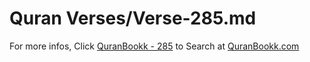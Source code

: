 # Quran Verses/Verse-285.md 

For more infos, Click [QuranBookk - 285](https://www.quranbookk.com/quran/search?q=285) to Search at [QuranBookk.com](http://quranbookk.com/)